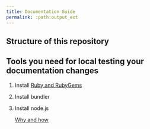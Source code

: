 ```yaml
---
title: Documentation Guide
permalink: :path:output_ext
---
```


## Structure of this repository

## Tools you need for local testing your documentation changes

1. Install [Ruby and RubyGems](<https://jekyllrb.com/docs/installation/>)
2. Install bundler

3. Install node.js

    [Why and how](<https://mmistakes.github.io/minimal-mistakes/docs/javascript/>)
